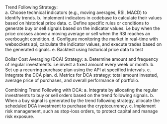 
Trend Following Strategy:<br>
a. Choose technical indicators (e.g., moving averages, RSI, MACD) to identify trends. 
b. Implement indicators in codebase to calculate their values based on historical price data. 
c. Define specific rules or conditions to generate buy or sell signals based on the indicator values. i.e buy when the price crosses above a moving average or sell when the RSI reaches an overbought condition. 
d. Configure monitoring the market in real-time with websockets api, calculate the indicator values, and execute trades based on the generated signals. 
e. Backtest using historical price data to test

Dollar Cost Averaging (DCA) Strategy:
a. Determine amount and frequency of regular investments. i.e invest a fixed amount every week or month. 
b. Set up a recurring purchase plan using the API at specified intervals. 
c. Integrate the DCA plan. 
d. Metrics for DCA strategy: total amount invested, average price of purchases, and overall performance of portfolio. 

Combining Trend Following with DCA: 
a. Integrate by allocating the regular investments to buy or sell orders based on the trend following signals. 
b. When a buy signal is generated by the trend following strategy, allocate the scheduled DCA investment to purchase the cryptocurrency. 
c. Implement risk management, such as stop-loss orders, to protect capital and manage risk exposure. 
